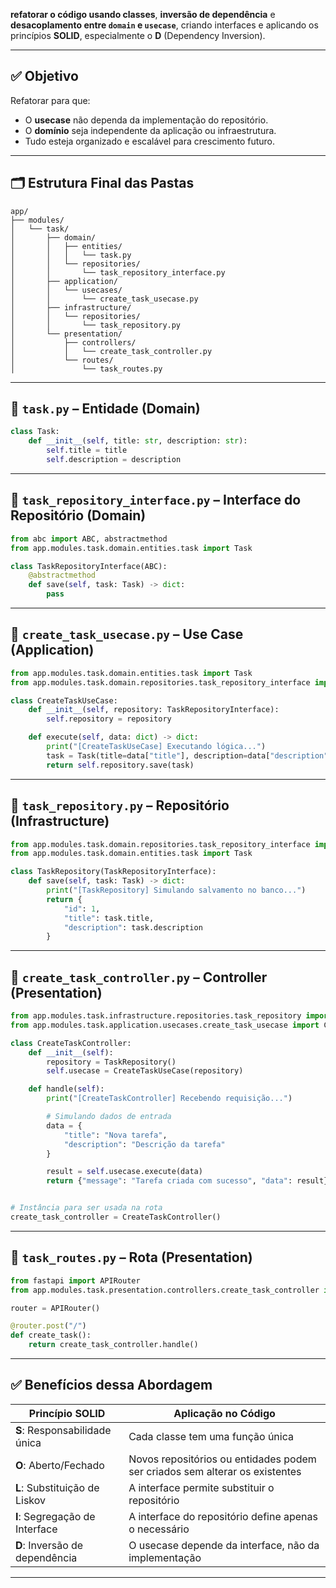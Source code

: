 **refatorar o código usando classes**, **inversão de dependência** e **desacoplamento entre `domain` e `usecase`**, criando interfaces e aplicando os princípios **SOLID**, especialmente o **D** (Dependency Inversion).

---

## ✅ Objetivo

Refatorar para que:

-   O **usecase** não dependa da implementação do repositório.
-   O **domínio** seja independente da aplicação ou infraestrutura.
-   Tudo esteja organizado e escalável para crescimento futuro.

---

## 🗂️ Estrutura Final das Pastas

```
app/
├── modules/
│   └── task/
│       ├── domain/
│       │   ├── entities/
│       │   │   └── task.py
│       │   └── repositories/
│       │       └── task_repository_interface.py
│       ├── application/
│       │   └── usecases/
│       │       └── create_task_usecase.py
│       ├── infrastructure/
│       │   └── repositories/
│       │       └── task_repository.py
│       └── presentation/
│           ├── controllers/
│           │   └── create_task_controller.py
│           └── routes/
│               └── task_routes.py
```

---

## 📄 `task.py` – Entidade (Domain)

```python
class Task:
    def __init__(self, title: str, description: str):
        self.title = title
        self.description = description
```

---

## 📄 `task_repository_interface.py` – Interface do Repositório (Domain)

```python
from abc import ABC, abstractmethod
from app.modules.task.domain.entities.task import Task

class TaskRepositoryInterface(ABC):
    @abstractmethod
    def save(self, task: Task) -> dict:
        pass
```

---

## 📄 `create_task_usecase.py` – Use Case (Application)

```python
from app.modules.task.domain.entities.task import Task
from app.modules.task.domain.repositories.task_repository_interface import TaskRepositoryInterface

class CreateTaskUseCase:
    def __init__(self, repository: TaskRepositoryInterface):
        self.repository = repository

    def execute(self, data: dict) -> dict:
        print("[CreateTaskUseCase] Executando lógica...")
        task = Task(title=data["title"], description=data["description"])
        return self.repository.save(task)
```

---

## 📄 `task_repository.py` – Repositório (Infrastructure)

```python
from app.modules.task.domain.repositories.task_repository_interface import TaskRepositoryInterface
from app.modules.task.domain.entities.task import Task

class TaskRepository(TaskRepositoryInterface):
    def save(self, task: Task) -> dict:
        print("[TaskRepository] Simulando salvamento no banco...")
        return {
            "id": 1,
            "title": task.title,
            "description": task.description
        }
```

---

## 📄 `create_task_controller.py` – Controller (Presentation)

```python
from app.modules.task.infrastructure.repositories.task_repository import TaskRepository
from app.modules.task.application.usecases.create_task_usecase import CreateTaskUseCase

class CreateTaskController:
    def __init__(self):
        repository = TaskRepository()
        self.usecase = CreateTaskUseCase(repository)

    def handle(self):
        print("[CreateTaskController] Recebendo requisição...")

        # Simulando dados de entrada
        data = {
            "title": "Nova tarefa",
            "description": "Descrição da tarefa"
        }

        result = self.usecase.execute(data)
        return {"message": "Tarefa criada com sucesso", "data": result}


# Instância para ser usada na rota
create_task_controller = CreateTaskController()
```

---

## 📄 `task_routes.py` – Rota (Presentation)

```python
from fastapi import APIRouter
from app.modules.task.presentation.controllers.create_task_controller import create_task_controller

router = APIRouter()

@router.post("/")
def create_task():
    return create_task_controller.handle()
```

---

## ✅ Benefícios dessa Abordagem

| Princípio SOLID                | Aplicação no Código                                                         |
| ------------------------------ | --------------------------------------------------------------------------- |
| **S**: Responsabilidade única  | Cada classe tem uma função única                                            |
| **O**: Aberto/Fechado          | Novos repositórios ou entidades podem ser criados sem alterar os existentes |
| **L**: Substituição de Liskov  | A interface permite substituir o repositório                                |
| **I**: Segregação de Interface | A interface do repositório define apenas o necessário                       |
| **D**: Inversão de dependência | O usecase depende da interface, não da implementação                        |

---
